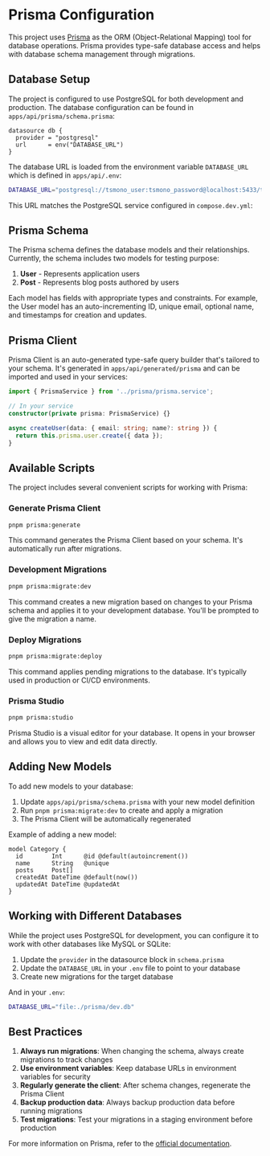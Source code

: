 # Prisma Configuration

This project uses [Prisma](https://www.prisma.io/) as the ORM (Object-Relational Mapping) tool for database operations. Prisma provides type-safe database access and helps with database schema management through migrations.

## Database Setup

The project is configured to use PostgreSQL for both development and production. The database configuration can be found in `apps/api/prisma/schema.prisma`:

```prisma
datasource db {
  provider = "postgresql"
  url      = env("DATABASE_URL")
}
```

The database URL is loaded from the environment variable `DATABASE_URL` which is defined in `apps/api/.env`:

```bash
DATABASE_URL="postgresql://tsmono_user:tsmono_password@localhost:5433/tsmono_db?schema=public"
```

This URL matches the PostgreSQL service configured in `compose.dev.yml`:

## Prisma Schema

The Prisma schema defines the database models and their relationships. Currently, the schema includes two models for testing purpose:

1. **User** - Represents application users
2. **Post** - Represents blog posts authored by users

Each model has fields with appropriate types and constraints. For example, the User model has an auto-incrementing ID, unique email, optional name, and timestamps for creation and updates.

## Prisma Client

Prisma Client is an auto-generated type-safe query builder that's tailored to your schema. It's generated in `apps/api/generated/prisma` and can be imported and used in your services:

```typescript
import { PrismaService } from '../prisma/prisma.service';

// In your service
constructor(private prisma: PrismaService) {}

async createUser(data: { email: string; name?: string }) {
  return this.prisma.user.create({ data });
}
```

## Available Scripts

The project includes several convenient scripts for working with Prisma:

### Generate Prisma Client

```bash
pnpm prisma:generate
```

This command generates the Prisma Client based on your schema. It's automatically run after migrations.

### Development Migrations

```bash
pnpm prisma:migrate:dev
```

This command creates a new migration based on changes to your Prisma schema and applies it to your development database. You'll be prompted to give the migration a name.

### Deploy Migrations

```bash
pnpm prisma:migrate:deploy
```

This command applies pending migrations to the database. It's typically used in production or CI/CD environments.

### Prisma Studio

```bash
pnpm prisma:studio
```

Prisma Studio is a visual editor for your database. It opens in your browser and allows you to view and edit data directly.

## Adding New Models

To add new models to your database:

1. Update `apps/api/prisma/schema.prisma` with your new model definition
2. Run `pnpm prisma:migrate:dev` to create and apply a migration
3. The Prisma Client will be automatically regenerated

Example of adding a new model:

```prisma
model Category {
  id        Int      @id @default(autoincrement())
  name      String   @unique
  posts     Post[]
  createdAt DateTime @default(now())
  updatedAt DateTime @updatedAt
}
```

## Working with Different Databases

While the project uses PostgreSQL for development, you can configure it to work with other databases like MySQL or SQLite:

1. Update the `provider` in the datasource block in `schema.prisma`
2. Update the `DATABASE_URL` in your `.env` file to point to your database
3. Create new migrations for the target database

And in your `.env`:

```bash
DATABASE_URL="file:./prisma/dev.db"
```

## Best Practices

1. **Always run migrations**: When changing the schema, always create migrations to track changes
2. **Use environment variables**: Keep database URLs in environment variables for security
3. **Regularly generate the client**: After schema changes, regenerate the Prisma Client
4. **Backup production data**: Always backup production data before running migrations
5. **Test migrations**: Test your migrations in a staging environment before production

For more information on Prisma, refer to the [official documentation](https://www.prisma.io/docs/).
